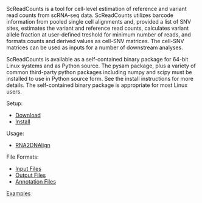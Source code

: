 
ScReadCounts is a tool for cell-level estimation of reference and variant read counts from scRNA-seq data. ScReadCounts utilizes barcode information from pooled single cell alignments and, provided a list of SNV sites, estimates the variant and reference read counts, calculates variant allele fraction at user-defined treshold for minimum number of reads, and formats counts and derived values as cell-SNV matrices. The cell-SNV matrices can be used as inputs for a number of downstream analyses. 

ScReadCounts is available as a self-contained binary package for 64-bit
Linux systems and as Python source. The pysam package, plus a variety
of common third-party python packages including numpy and scipy must
be installed to use in Python source form. See the install
instructions for more details. The self-contained binary package is
appropriate for most Linux users.

Setup:
* [Download](https://github.com/HorvathLab/NGS/releases/)
* [Install](docs/Installation.md)

Usage:
* [RNA2DNAlign](docs/Usage.md)

File Formats:
* [Input Files](docs/InputFiles.md)
* [Output Files](docs/OutputFiles.md)
* [Annotation Files](docs/AnnotationFiles.md)

[Examples](docs/Examples.md)
